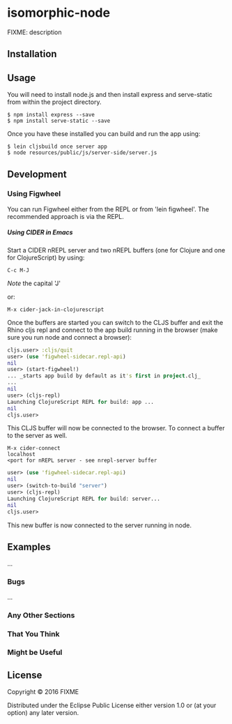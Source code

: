 # isomorphic-node

FIXME: description

## Installation



## Usage

You will need to install node.js and then install express and
serve-static from within the project directory.

    $ npm install express --save
    $ npm install serve-static --save

Once you have these installed you can build and run the app using:

    $ lein cljsbuild once server app
    $ node resources/public/js/server-side/server.js



## Development

### Using Figwheel

You can run Figwheel either from the REPL or from 'lein figwheel'. The
recommended approach is via the REPL.

##### Using CIDER in Emacs

Start a CIDER nREPL server and two nREPL buffers (one for Clojure and
one for ClojureScript) by using:

``` emacs-lisp
C-c M-J
```
*Note* the capital 'J'

or:

``` emacs-lisp
M-x cider-jack-in-clojurescript
```

Once the buffers are started you can switch to the CLJS buffer and
exit the Rhino cljs repl and connect to the app build running in the
browser (make sure you run node and connect a browser):

``` clojure
cljs.user> :cljs/quit
user> (use 'figwheel-sidecar.repl-api)
nil
user> (start-figwheel!)
... _starts app build by default as it's first in project.clj_
...
nil
user> (cljs-repl)
Launching ClojureScript REPL for build: app ...
nil
cljs.user>
```

This CLJS buffer will now be connected to the browser. To connect a
buffer to the server as well.

``` emacs-lisp
M-x cider-connect
localhost
<port for nREPL server - see nrepl-server buffer
```

``` clojure
user> (use 'figwheel-sidecar.repl-api)
nil
user> (switch-to-build "server")
user> (cljs-repl)
Launching ClojureScript REPL for build: server...
nil
cljs.user>
```

This new buffer is now connected to the server running in node.

## Examples

...

### Bugs

...

### Any Other Sections
### That You Think
### Might be Useful

## License

Copyright © 2016 FIXME

Distributed under the Eclipse Public License either version 1.0 or (at
your option) any later version.
